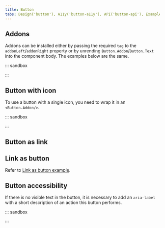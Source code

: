 ```yaml
---
title: Button
tabs: Design('button'), A11y('button-a11y'), API('button-api'), Example('button-code'), Changelog('button-changelog')
---
```


## Addons

Addons can be installed either by passing the required `tag` to the `addonLeft`/`addonRight` property or by unrending `Button.Addon`/`Button.Text` into the component body. The examples below are the same.

::: sandbox

<script lang="tsx">
  export Demo from './examples/addons.tsx';
</script>

:::

## Button with icon

To use a button with a single icon, you need to wrap it in an `<Button.Addon/>`.

::: sandbox

<script lang="tsx">
  export Demo from './examples/button_with_icon.tsx';
</script>

:::

## Button as link

<!-- Guys, don't forgat to add example and short description for this case. -->

## Link as button

Refer to [Link as button example](/components/link/link-code#link-as-button).

## Button accessibility

If there is no visible text in the button, it is necessary to add an `aria-label` with a short description of an action this button performs.

::: sandbox

<script lang="tsx">
  export Demo from './examples/button_accessibility.tsx';
</script>

:::
